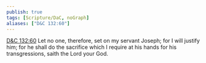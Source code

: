 ```yaml
---
publish: true
tags: [Scripture/DaC, noGraph]
aliases: ["D&C 132:60"]
---
```

[D&C 132:60](https://churchofjesuschrist.org/study/scriptures/dc-testament/dc/132?lang=eng&id=p60#p60) Let no one, therefore, set on my servant Joseph; for I will justify him; for he shall do the sacrifice which I require at his hands for his transgressions, saith the Lord your God.
